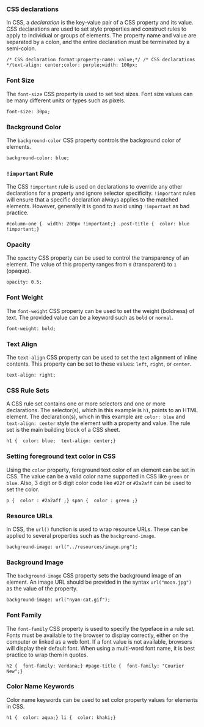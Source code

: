 ### CSS declarations

In CSS, a _declaration_ is the key-value pair of a CSS property and its value. CSS declarations are used to set style properties and construct rules to apply to individual or groups of elements. The property name and value are separated by a colon, and the entire declaration must be terminated by a semi-colon.

```
/* CSS declaration format:property-name: value;*/ /* CSS declarations */text-align: center;color: purple;width: 100px;
```

### Font Size

The `font-size` CSS property is used to set text sizes. Font size values can be many different units or types such as pixels.

```
font-size: 30px;
```

### Background Color

The `background-color` CSS property controls the background color of elements.

```
background-color: blue;
```

### `!important` Rule

The CSS `!important` rule is used on declarations to override any other declarations for a property and ignore selector specificity. `!important` rules will ensure that a specific declaration always applies to the matched elements. However, generally it is good to avoid using `!important` as bad practice.

```
#column-one {  width: 200px !important;} .post-title {  color: blue !important;}
```

### Opacity

The `opacity` CSS property can be used to control the transparency of an element. The value of this property ranges from `0` (transparent) to `1` (opaque).

```
opacity: 0.5;
```

### Font Weight

The `font-weight` CSS property can be used to set the weight (boldness) of text. The provided value can be a keyword such as `bold` or `normal`.

```
font-weight: bold;
```

### Text Align

The `text-align` CSS property can be used to set the text alignment of inline contents. This property can be set to these values: `left`, `right`, or `center`.

```
text-align: right;
```

### CSS Rule Sets

A CSS rule set contains one or more selectors and one or more declarations. The selector(s), which in this example is `h1`, points to an HTML element. The declaration(s), which in this example are `color: blue` and `text-align: center` style the element with a property and value. The rule set is the main building block of a CSS sheet.

```
h1 {  color: blue;  text-align: center;}
```

### Setting foreground text color in CSS

Using the `color` property, foreground text color of an element can be set in CSS. The value can be a valid color name supported in CSS like `green` or `blue`. Also, 3 digit or 6 digit color code like `#22f` or `#2a2aff` can be used to set the color.

```
p {  color : #2a2aff ;} span {  color : green ;}
```

### Resource URLs

In CSS, the `url()` function is used to wrap resource URLs. These can be applied to several properties such as the `background-image`.

```
background-image: url("../resources/image.png");
```

### Background Image

The `background-image` CSS property sets the background image of an element. An image URL should be provided in the syntax `url("moon.jpg")` as the value of the property.

```
background-image: url("nyan-cat.gif");
```

### Font Family

The `font-family` CSS property is used to specify the typeface in a rule set. Fonts must be available to the browser to display correctly, either on the computer or linked as a web font. If a font value is not available, browsers will display their default font. When using a multi-word font name, it is best practice to wrap them in quotes.

```
h2 {  font-family: Verdana;} #page-title {  font-family: "Courier New";}
```

### Color Name Keywords

Color name keywords can be used to set color property values for elements in CSS.

```
h1 {  color: aqua;} li {  color: khaki;}
```